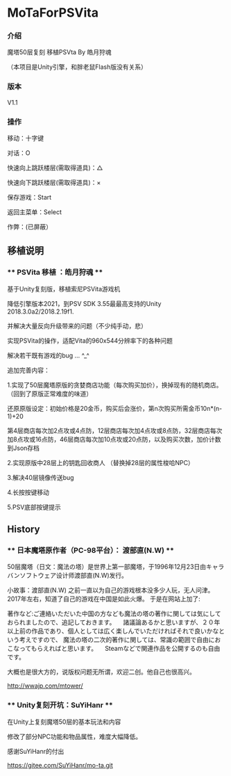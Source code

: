 # MoTaForPSVita

### 介绍

魔塔50层复刻 移植PSVta By 皓月狩魂

（本项目是Unity引擎，和胖老鼠Flash版没有关系）

### 版本

V1.1

### 操作

移动：十字键

对话：O

快速向上跳跃楼层(需取得道具)：△

快速向下跳跃楼层(需取得道具)：×

保存游戏：Start

返回主菜单：Select

作弊：(已屏蔽）

## 移植说明

### ** PSVita 移植 ：皓月狩魂 **

基于Unity复刻版，移植索尼PSVita游戏机

降低引擎版本2021，到PSV SDK 3.55最最高支持的Unity 2018.3.0a2/2018.2.19f1.

并解决大量反向升级带来的问题（不少纯手动，悲）

实现PSVita的操作，适配Vita的960x544分辨率下的各种问题

解决若干既有游戏的bug … ^_^

追加完善内容：

1.实现了50层魔塔原版的贪婪商店功能（每次购买加价），换掉现有的随机商店。（回到了原版正常难度的味道）

还原原版设定：初始价格是20金币，购买后会涨价，第n次购买所需金币10n*(n-1)+20

第4层商店每次加2点攻或4点防，12层商店每次加4点攻或8点防，32层商店每次加8点攻或16点防，46层商店每次加10点攻或20点防，以及购买次数，加价计数到Json存档

2.实现原版中28层上的钥匙回收商人 （替换掉28层的属性梭哈NPC）

3.解决40层镜像传送bug

4.长按按键移动

5.PSV底部按键提示

## History

### ** 日本魔塔原作者（PC-98平台）： 渡部直(N.W) **

50层魔塔（日文：魔法の塔）是世界上第一部魔塔，于1996年12月23日由キャラバンソフトウェア设计师渡部直(N.W)发行。

小故事：渡部直(N.W) 之前一直以为自己的游戏根本没多少人玩，无人问津。2017年左右，知道了自己的游戏在中国是如此火爆。
于是在网站上加了:

著作など:ご連絡いただいた中国の方なども魔法の塔の著作に関しては気にしておられましたので、追記しておきます。 　諸議論あるかと思いますが、２０年以上前の作品であり、個人としては広く楽しんでいただければそれで良いかなという考えですので、 魔法の塔の二次的著作に関しては、常識の範囲で自由におこなってもらえればと思います。 　Steamなどで関連作品を公開するのも自由です。

大概也是很大方的，说版权问题无所谓，欢迎二创。他自己也很高兴。

http://wwajp.com/mtower/ 

### ** Unity复刻开坑：SuYiHanr **

在Unity上复刻魔塔50层的基本玩法和内容

修改了部分NPC功能和物品属性，难度大幅降低。

感谢SuYiHanr的付出

https://gitee.com/SuYiHanr/mo-ta.git

